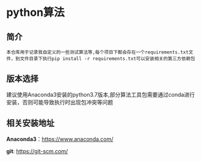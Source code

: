 # python算法



## 简介

`本仓库用于记录我自定义的一些测试算法等,每个项目下都会存在一个requirements.txt文件，到文件目录下执行pip install -r requirements.txt可以安装相关的第三方依赖包`

## 版本选择

建议使用Anaconda3安装的python3.7版本,部分算法工具包需要通过conda进行安装，否则可能导致执行时出现包冲突等问题

## 相关安装地址

**Anaconda3**：https://www.anaconda.com/

**git**: https://git-scm.com/


